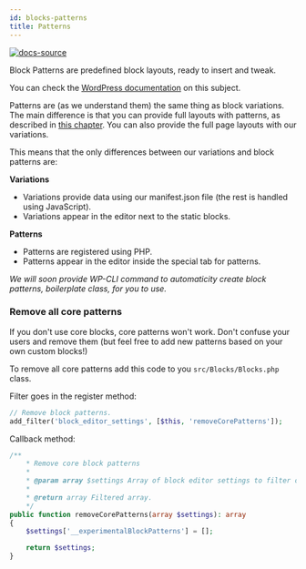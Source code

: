 ```yaml
---
id: blocks-patterns
title: Patterns
---
```


[![docs-source](https://img.shields.io/badge/source-eightshift--frontend--libs-yellow?style=for-the-badge&logo=javascript&labelColor=2a2a2a)](https://github.com/hhftechtips/eightshift-frontend-libs/tree/5.0.0/blocks/init/src/blocks/)

Block Patterns are predefined block layouts, ready to insert and tweak.

You can check the [WordPress documentation](https://developer.wordpress.org/block-editor/developers/block-api/block-patterns/) on this subject.

Patterns are (as we understand them) the same thing as block variations. The main difference is that you can provide full layouts with patterns, as described in [this chapter](blocks-variations#limitations). You can also provide the full page layouts with our variations.

This means that the only differences between our variations and block patterns are:

**Variations**
- Variations provide data using our manifest.json file (the rest is handled using JavaScript).
- Variations appear in the editor next to the static blocks.

**Patterns**
- Patterns are registered using PHP.
- Patterns appear in the editor inside the special tab for patterns.

*We will soon provide WP-CLI command to automaticity create block patterns, boilerplate class, for you to use.*

### Remove all core patterns

If you don't use core blocks, core patterns won't work. Don't confuse your users and remove them (but feel free to add new patterns based on your own custom blocks!)

To remove all core patterns add this code to you `src/Blocks/Blocks.php` class.

Filter goes in the register method:
```php
// Remove block patterns.
add_filter('block_editor_settings', [$this, 'removeCorePatterns']);
```

Callback method:
```php
/**
	* Remove core block patterns
	*
	* @param array $settings Array of block editor settings to filter out.
	*
	* @return array Filtered array.
	*/
public function removeCorePatterns(array $settings): array
{
	$settings['__experimentalBlockPatterns'] = [];

	return $settings;
}
```
